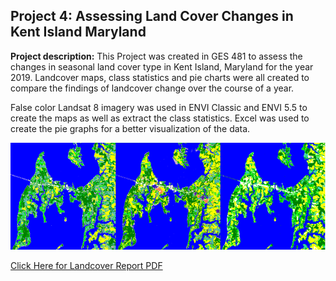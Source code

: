 ## Project 4: Assessing Land Cover Changes in Kent Island Maryland

**Project description:** This Project was created in GES 481 to assess the changes in seasonal land cover type in Kent Island, Maryland for the year 2019. Landcover maps, class statistics and pie charts were all created to compare the findings of landcover change over the course of a year. 

False color Landsat 8 imagery was used in ENVI Classic and ENVI 5.5 to create the maps as well as extract the class statistics. Excel was used to create the pie graphs for a better visualization of the data. 
 
<img src="../images/KentIsland.PNG?raw=true"/>

[Click Here for Landcover Report PDF](/pdf/LStaub_GES481_Lab1.pdf)
